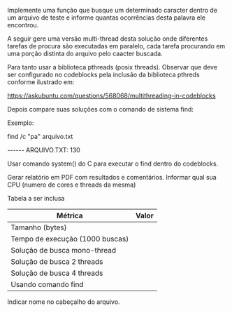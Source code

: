 Implemente uma função que busque um determinado caracter dentro de um arquivo de teste e informe quantas ocorrências desta palavra ele encontrou.

A seguir gere uma versão multi-thread desta solução onde diferentes tarefas de procura são executadas em paralelo, cada tarefa procurando em uma porção distinta do arquivo pelo caacter buscada.

Para tanto usar a biblioteca pthreads (posix threads). Observar que deve ser configurado no codeblocks pela inclusão da biblioteca pthreds conforme ilustrado em:

https://askubuntu.com/questions/568068/multithreading-in-codeblocks

Depois compare suas soluções com o comando de sistema find:

Exemplo:

find /c "pa" arquivo.txt

------ ARQUIVO.TXT: 130

Usar comando system() do C para executar o find dentro do codeblocks.

Gerar relatório em PDF com resultados e comentários. Informar qual sua CPU (numero de cores e threads da mesma)

Tabela a ser inclusa

| Métrica                         | Valor |
| ------------------------------- | ----- |
| Tamanho (bytes)                 |       |
| Tempo de execução (1000 buscas) |       |
| Solução de busca mono-thread    |       |
| Solução de busca 2 threads      |       |
| Solução de busca 4 threads      |       |
| Usando comando find             |       |

Indicar nome no cabeçalho do arquivo.
